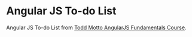 # Angular JS To-do List

Angular JS To-do List from [Todd Motto AngularJS Fundamentals Course](https://ultimateangular.com/angularjs-fundamentals).
